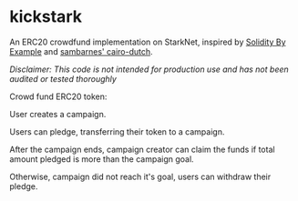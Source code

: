 # kickstark 

An ERC20 crowdfund implementation on StarkNet, inspired by [Solidity By Example](https://solidity-by-example.org/app/crowd-fund/) and [sambarnes' cairo-dutch](https://github.com/sambarnes/cairo-dutch).

_Disclaimer: This code is not intended for production use and has not been audited or tested thoroughly_

Crowd fund ERC20 token:

User creates a campaign.

Users can pledge, transferring their token to a campaign.

After the campaign ends, campaign creator can claim the funds if total amount pledged is more than the campaign goal.

Otherwise, campaign did not reach it's goal, users can withdraw their pledge.

